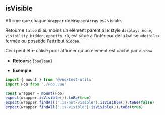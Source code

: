 ## isVisible

Affirme que chaque `Wrapper` de `WrapperArray` est visible.

Retourne `false` si au moins un élément parent a le style `display: none`, `visibility hidden`, `opacity :0`, est situé à l'intérieur de la balise `<details>` fermée ou possède l'attribut `hidden`.

Ceci peut être utilisé pour affirmer qu'un élément est caché par `v-show`.

- **Retours:** `{boolean}`

- **Exemple:**

```js
import { mount } from '@vue/test-utils'
import Foo from './Foo.vue'

const wrapper = mount(Foo)
expect(wrapper.isVisible()).toBe(true)
expect(wrapper.findAll('.is-not-visible').isVisible()).toBe(false)
expect(wrapper.findAll('.is-visible').isVisible()).toBe(true)
```
